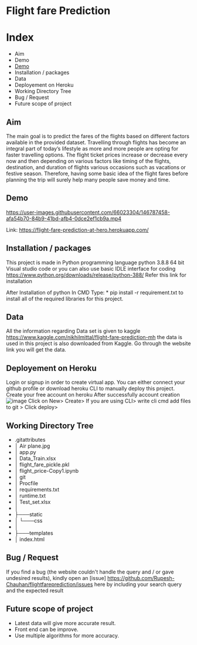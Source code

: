 # Flight fare Prediction


# Index
* Aim
* Demo
* [Demo](#demo)
* Installation / packages
* Data
* Deployement on Heroku
* Working Directory Tree
* Bug / Request
* Future scope of project

 ## Aim 
  The main goal is to predict the fares of the flights based on different factors available in the provided dataset.
  Travelling through flights has become an integral part of today’s lifestyle as more and
  more people are opting for faster travelling options. The flight ticket prices increase or
  decrease every now and then depending on various factors like timing of the flights,
  destination, and duration of flights various occasions such as vacations or festive
  season. Therefore, having some basic idea of the flight fares before planning the trip will
  surely help many people save money and time.

## Demo


https://user-images.githubusercontent.com/66023304/146787458-afa54b70-84b9-41bd-afb4-0dce2ef1cb9a.mp4



Link: https://flight-fare-prediction-at-hero.herokuapp.com/ 

## Installation / packages
  This project is made in Python programming language python 3.8.8 64 bit Visual studio code or 
  you can also use basic IDLE interface for coding https://www.python.org/downloads/release/python-388/ Refer this link for installation

  After Installation of python 
  In CMD Type: * pip install -r requirement.txt to install all of the required libraries for this project.


## Data
  All the information regarding Data set is given to kaggle https://www.kaggle.com/nikhilmittal/flight-fare-prediction-mh 
  the data is used in this project is also downloaded from Kaggle.
  Go through the website link you will get the data.

## Deployement on Heroku
  Login or signup in order to create virtual app. You can either connect your github profile or 
  download heroku CLI  to manually deploy this project.
  Create your free account on heroku After successfully account creation 
![image](https://user-images.githubusercontent.com/66023304/145231482-63227ff7-5ff4-4dd1-b747-db145bd1fc36.png) 
  Click on New> Create> If you are using CLI> write cli cmd add files to git > Click deploy>


## Working Directory Tree
* .gitattributes
* │   Air plane.jpg
* │   app.py
* │   Data_Train.xlsx
* │   flight_fare_pickle.pkl
* │   flight_price-Copy1.ipynb
* │   git
* │   Procfile
* │   requirements.txt
* │   runtime.txt
* │   Test_set.xlsx
* │
* ├───static
* │   └───css
* │
* ├───templates
* │       index.html

## Bug / Request
If you find a bug (the website couldn't handle the query and / or gave undesired results), kindly open an [issue]
https://github.com/Rupesh-Chauhan/flightfareprediction/issues here by including your search query and the expected result

## Future scope of project
* Latest data will give more accurate result.
* Front end can be improve.
* Use multiple algorithms for more accuracy.
